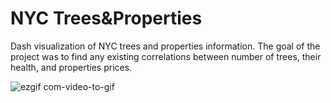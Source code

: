 # NYC Trees&Properties
Dash visualization of NYC trees and properties information. The goal of the project was to find any existing correlations between number of trees, their health, and properties prices. 

![ezgif com-video-to-gif](https://user-images.githubusercontent.com/43459295/81885408-4d0c2380-9568-11ea-80ff-6c679836ee5d.gif)
